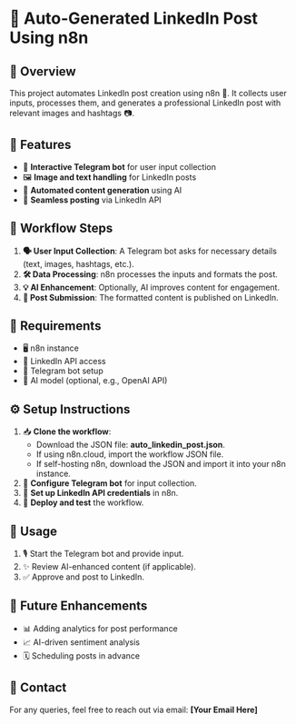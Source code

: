 # 🚀 Auto-Generated LinkedIn Post Using n8n

## 📌 Overview
This project automates LinkedIn post creation using n8n 🤖. It collects user inputs, processes them, and generates a professional LinkedIn post with relevant images and hashtags 📷.

## 🌟 Features
- 🤖 **Interactive Telegram bot** for user input collection
- 🖼️ **Image and text handling** for LinkedIn posts
- 📝 **Automated content generation** using AI
- 🔗 **Seamless posting** via LinkedIn API

## 🔄 Workflow Steps
1. **🗣️ User Input Collection**: A Telegram bot asks for necessary details (text, images, hashtags, etc.).
2. **🛠️ Data Processing**: n8n processes the inputs and formats the post.
3. **💡 AI Enhancement**: Optionally, AI improves content for engagement.
4. **📢 Post Submission**: The formatted content is published on LinkedIn.

## 🔧 Requirements
- 🖥️ n8n instance
- 🔑 LinkedIn API access
- 🤖 Telegram bot setup
- 🧠 AI model (optional, e.g., OpenAI API)

## ⚙️ Setup Instructions
1. 📥 **Clone the workflow**: 
   - Download the JSON file: **auto_linkedin_post.json**.
   - If using n8n.cloud, import the workflow JSON file.
   - If self-hosting n8n, download the JSON and import it into your n8n instance.
2. 🤖 **Configure Telegram bot** for input collection.
3. 🔐 **Set up LinkedIn API credentials** in n8n.
4. 🚀 **Deploy and test** the workflow.

## 📌 Usage
1. 🎙️ Start the Telegram bot and provide input.
2. ✨ Review AI-enhanced content (if applicable).
3. ✅ Approve and post to LinkedIn.

## 🔮 Future Enhancements
- 📊 Adding analytics for post performance
- 📈 AI-driven sentiment analysis
- 🗓️ Scheduling posts in advance

## 📧 Contact
For any queries, feel free to reach out via email: **[Your Email Here]**

